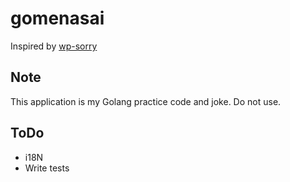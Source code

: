 gomenasai
=========
Inspired by [wp-sorry](https://github.com/ym405nm/wp-sorry)


Note
----
This application is my Golang practice code and joke. Do not use.

ToDo
----
- i18N
- Write tests

